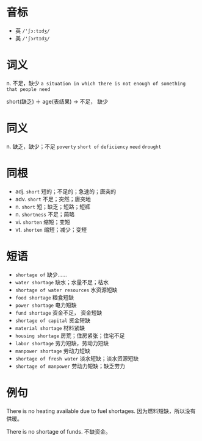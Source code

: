 # 音标

- 英 `/'ʃɔːtɪdʒ/`
- 美 `/'ʃɔrtɪdʒ/`

# 词义

n. 不足，缺少
`a situation in which there is not enough of something that people need`



short(缺乏) ＋ age(表结果) → 不足， 缺少

# 同义

n. 缺乏，缺少；不足
`poverty` `short of` `deficiency` `need` `drought`

# 同根

- adj. `short` 短的；不足的；急速的；唐突的
- adv. `short` 不足；突然；唐突地
- n. `short` 短；缺乏；短路；短裤
- n. `shortness` 不足；简略
- vi. `shorten` 缩短；变短
- vt. `shorten` 缩短；减少；变短

# 短语

- `shortage of` 缺少……
- `water shortage` 缺水；水量不足；枯水
- `shortage of water resources` 水资源短缺
- `food shortage` 粮食短缺
- `power shortage` 电力短缺
- `fund shortage` 资金不足， 资金短缺
- `shortage of capital` 资金短缺
- `material shortage` 材料紧缺
- `housing shortage` 房荒；住房紧张；住宅不足
- `labor shortage` 劳力短缺，劳动力短缺
- `manpower shortage` 劳动力短缺
- `shortage of fresh water` 淡水短缺；淡水资源短缺
- `shortage of manpower` 劳动力短缺；缺乏劳力

# 例句

There is no heating available due to fuel shortages.
因为燃料短缺，所以没有供暖。

There is no shortage of funds.
不缺资金。


